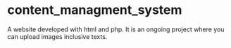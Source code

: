 # content_managment_system
A website developed with html and php. It is an ongoing project where you can upload images inclusive texts.

